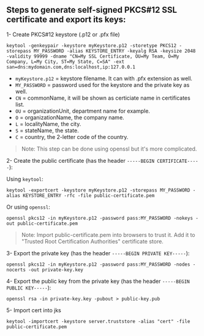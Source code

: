 ## Steps to generate self-signed PKCS#12 SSL certificate and export its keys:

1- Create PKCS#12 keystore (.p12 or .pfx file)

    keytool -genkeypair -keystore myKeystore.p12 -storetype PKCS12 -storepass MY_PASSWORD -alias KEYSTORE_ENTRY -keyalg RSA -keysize 2048 -validity 99999 -dname "CN=My SSL Certificate, OU=My Team, O=My Company, L=My City, ST=My State, C=SA" -ext san=dns:mydomain.com,dns:localhost,ip:127.0.0.1

- `myKeystore.p12` = keystore filename. It can with .pfx extension as well.
- `MY_PASSWORD` = password used for the keystore and the private key as well.
- `CN` = commonName, it will be shown as certiciate name in certificates list.
- `OU` = organizationUnit, department name for example.
- `O` = organizationName, the company name.
- `L` = localityName, the city.
- `S` = stateName, the state.
- `C` = country, the 2-letter code of the country.

> Note: This step can be done using openssl but it's more complicated.

2- Create the public certificate (has the header `-----BEGIN CERTIFICATE-----`):

Using `keytool`:

    keytool -exportcert -keystore myKeystore.p12 -storepass MY_PASSWORD -alias KEYSTORE_ENTRY -rfc -file public-certificate.pem

Or using `openssl`:

    openssl pkcs12 -in myKeystore.p12 -password pass:MY_PASSWORD -nokeys -out public-certificate.pem

> Note: Import public-certificate.pem into browsers to trust it. Add it to "Trusted Root Certification Authorities" certificate store.

3- Export the private key (has the header `-----BEGIN PRIVATE KEY-----`):

    openssl pkcs12 -in myKeystore.p12 -password pass:MY_PASSWORD -nodes -nocerts -out private-key.key

4- Export the public key from the private key (has the header `-----BEGIN PUBLIC KEY-----`):

    openssl rsa -in private-key.key -pubout > public-key.pub

5- Import cert into jks
```shell
keytool -importcert -keystore server.truststore -alias "cert" -file public-certificate.pem
```